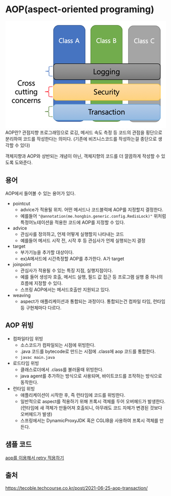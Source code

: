 # AOP(aspect-oriented programing)
![aspect-oriented programing-concept.png](aop.png)
AOP란? 관점지향 프로그래밍으로 로깅, 메서드 속도 측정 등 코드의 관점을 횡단으로 분리하여 코드를 작성한다는 의미다. (기존에 비즈니스코드를 작성하는걸 종단으로 생각할 수 있다)

객체지향과 AOP와 상반되는 개념이 아닌, 객체지향의 코드를 더 깔끔하게 작성할 수 있도록 도와준다.


## 용어 

AOP에서 들어볼 수 있는 용어가 있다.
- pointcut
  - advice가 적용될 위치. 어떤 메서드나 코드블럭에 AOP를 지정할지 결정한다.
  - 예를들어 `"@annotation(me.hongbin.generic.config.RedisLock)"` 위처럼 특정어노테이션을 적용한 코드에 AOP를 지정할 수 있다.
- advice
  - 관심사를 정의하고, 언제 어떻게 실행할지 나타내는 코드
  - 예를들어 메서드 시작 전, 시작 후 등 관심사가 언제 실행되는지 결정
- target
  - 부가기능을 추가할 대상이다.
  - ex)A메서드에 시간측정할 AOP를 추가한다. A가 target
- joinpoint
  - 관심사가 적용될 수 있는 특징 지점, 실행지점이다.
  - 예를 들어 생성자 호출, 메서드 실행, 필드 값 접근 등 프로그램 실행 중 하나의 흐름에 지정할 수 있다.
  - 스프링 AOP에서는 메서드호출만 지원되고 있다.
- weaving
  - aspect가 애플리케이션과 통합되는 과정이다. 통합되는건 컴파일 타임, 런타임 등 구현체마다 다르다.

## AOP 위빙
- 컴파일타임 위빙
  - 소스코드가 컴파일되는 시점에 위빙한다.
  - .java 코드를 bytecode로 만드는 시점에 .class에 aop 코드를 통합한다.
  - `javac main.java`
- 로드타임 위빙
  - 클래스로더에서 .class를 불러올때 위빙한다.
  - java agent를 추가하는 방식으로 사용되며, 바이트코드를 조작하는 방식으로 동작한다.
- 런타임 위빙
  - 애플리케이션이 시작한 후, 즉 런타임에 코드를 위빙한다.
  - 일반적으로 aspect를 적용하기 위해 프록시 객체를 두어 오버헤드가 발생한다. (런타임에 새 객체가 만들어져 호출되니, 아무래도 코드 자체가 변경된 것보다 오버헤드가 발생)
  - 스프링에서는 DynamicProxyJDK 혹은 CGLIB을 사용하여 프록시 객체를 만든다.

## 샘플 코드
[aop를 이용해서 retry 적용하기](./aop-retry.md)


## 출처
https://tecoble.techcourse.co.kr/post/2021-06-25-aop-transaction/